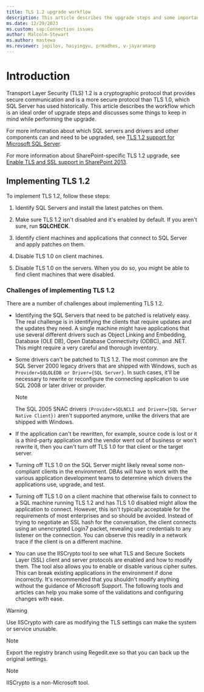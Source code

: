 ```yaml
---
title: TLS 1.2 upgrade workflow
description: This article describes the upgrade steps and some important points to be done before upgrading the TLS protocol.
ms.date: 12/29/2023
ms.custom: sap:Connection issues
author: Malcolm-Stewart 
ms.author: mastewa
ms.reviewer: jopilov, haiyingyu, prmadhes, v-jayaramanp
---
```


# Introduction

Transport Layer Security (TLS) 1.2 is a cryptographic protocol that provides secure communication and is a more secure protocol than TLS 1.0, which SQL Server has used historically. This article describes the workflow which is an ideal order of upgrade steps and discusses some things to keep in mind while performing the upgrade.

For more information about which SQL servers and drivers and other components can and need to be upgraded, see [TLS 1.2 support for Microsoft SQL Server](tls-1-2-support-microsoft-sql-server.md).

For more information about SharePoint-specific TLS 1.2 upgrade, see [Enable TLS and SSL support in SharePoint 2013](/SharePoint/security-for-sharepoint-server/enable-tls-and-ssl-support-in-sharepoint-2013?redirectedfrom=MSDN).

## Implementing TLS 1.2

To implement TLS 1.2, follow these steps:

1. Identify SQL Servers and install the latest patches on them.

1. Make sure TLS 1.2 isn't disabled and it's enabled by default. If you aren't sure, run **SQLCHECK**.

1. Identify client machines and applications that connect to SQL Server and apply patches on them.

1. Disable TLS 1.0 on client machines.

1. Disable TLS 1.0 on the servers. When you do so, you might be able to find client machines that were disabled.

### Challenges of implementing TLS 1.2

There are a number of challenges about implementing TLS 1.2.

- Identifying the SQL Servers that need to be patched is relatively easy. The real challenge is in identifying the clients that require updates and the updates they need. A single machine might have applications that use several different drivers such as Object Linking and Embedding, Database (OLE DB), Open Database Connectivity (ODBC), and .NET. This might require a very careful and thorough inventory.

- Some drivers can't be patched to TLS 1.2. The most common are the SQL Server 2000 legacy drivers that are shipped with Windows, such as `Provider=SQLOLEDB or Driver={SQL Server}`. In such cases, it'll be necessary to rewrite or reconfigure the connecting application to use SQL 2008 or later driver or provider.

  > [!NOTE]
  > The SQL 2005 SNAC drivers `(Provider=SQLNCLI and Driver={SQL Server Native Client})` aren't supported anymore, unlike the drivers that are shipped with Windows.

- If the application can't be rewritten, for example, source code is lost or it is a third-party application and the vendor went out of business or won't rewrite it, then you can't turn off TLS 1.0 for that client or the target server.

- Turning off TLS 1.0 on the SQL Server might likely reveal some non-compliant clients in the environment. DBAs will have to work with the various application development teams to determine which drivers the applications use, upgrade, and test.

- Turning off TLS 1.0 on a client machine that otherwise fails to connect to a SQL machine running TLS 1.2 and has TLS 1.0 disabled might allow the application to connect. However, this isn't typically acceptable for the requirements of most enterprises and so should be avoided. Instead of trying to negotiate an SSL hash for the conversation, the client connects using an unencrypted Login7 packet, revealing user credentials to any listener on the connection. You can observe this readily in a network trace if the client is on a different machine.

- You can use the IISCrypto tool to see what TLS and Secure Sockets Layer (SSL) client and server protocols are enabled and how to modify them. The tool also allows you to enable or disable various cipher suites. This can break existing applications in the environment if done incorrectly. It's recommended that you shouldn't modify anything without the guidance of Microsoft Support. The following tools and articles can help you make some of the validations and configuring changes with ease.

> [!WARNING]
> Use IISCrypto with care as modifying the TLS settings can make the system or service unusable.

> [!NOTE]
> Export the registry branch using Regedit.exe so that you can back up the original settings.

> [!NOTE]
> IISCrypto is a non-Microsoft tool.


 